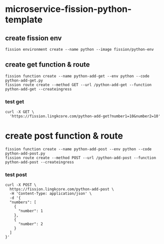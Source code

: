 # microservice-fission-python-template
## create fission env
	fission environment create --name python --image fission/python-env 
## create get function & route
	fission function create --name python-add-get --env python --code python-add-get.py
	fission route create --method GET --url /python-add-get --function python-add-get --createingress
### test get
	curl -X GET \
	  'https://fission.lingkcore.com/python-add-get?number1=10&number2=10' 
# create post function & route
	fission function create --name python-add-post --env python --code python-add-post.py
	fission route create --method POST --url /python-add-post --function python-add-post --createingress
### test post
	curl -X POST \
	  https://fission.lingkcore.com/python-add-post \
	  -H 'Content-Type: application/json' \
	  -d '{
	  "numbers": [
	  	{ 
	      "number": 1
	    },
	    {
	      "number": 2
	    }
	  ]
	}'
	


